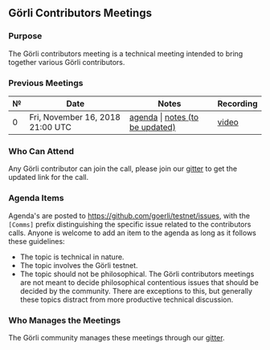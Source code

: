 ## Görli Contributors Meetings

### Purpose
The Görli contributors meeting is a technical meeting intended to bring together various Görli contributors.

### Previous Meetings

 №  | Date                             | Notes          | Recording            |
--- | -------------------------------- | -------------- | -------------------- |
 0 | Fri, November 16, 2018 21:00 UTC   | [agenda](https://github.com/goerli/testnet/issues/23) \| [notes (to be updated)]() | [video](https://youtu.be/TWak0-Rnves) |

### Who Can Attend
Any Görli contributor can join the call, please join our [gitter](https://gitter.im/goerli/testnet) to get the updated link for the call.

### Agenda Items
Agenda's are posted to https://github.com/goerli/testnet/issues, with the `[Comms]` prefix distinguishing the specific issue related to the contributors calls. Anyone is welcome to add an item to the agenda as long as it follows these guidelines:
- The topic is technical in nature.
- The topic involves the Görli testnet.
- The topic should not be philosophical. The Görli contributors meetings are not meant to decide philosophical contentious issues that should be decided by the community. There are exceptions to this, but generally these topics distract from more productive technical discussion.

### Who Manages the Meetings
The Görli community manages these meetings through our [gitter](https://gitter.im/goerli/testnet).
